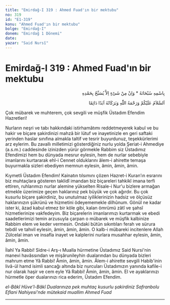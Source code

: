 ```yaml
---
title: "Emirdağ-I 319 : Ahmed Fuad'ın bir mektubu"
no: 319
id: "E1-319"
konu: "Ahmed Fuad'ın bir mektubu"
bolge: "Emirdağ-I"
donem: "Emirdağ 1 Dönemi"
date: 
yazar: "Said Nursî"
---
```


# Emirdağ-I 319 : Ahmed Fuad'ın bir mektubu

<p class="arabic" dir="rtl" title="Meal: “Subhân Allah’ın adıyla” * “Hiçbir şey yoktur ki O'nu hamd ile tesbih etmesin” [İsrâ 17:44]">بِاسْمِهِ سُبْحَانَهُ * وَاِنْ مِنْ شَىْءٍ اِلاَّ يُسَبِّحُ بِحَمْدِهِ</p>

<p class="arabic" dir="rtl" title="Meal: “Allah’ın selâmı, rahmeti ve bereketleri, ebedî ve dâimî olarak üzerinize olsun.”">اَلسَّلاَمُ عَلَيْكُمْ وَرَحْمَةُ اللّٰهِ وَبَرَكَاتُهُ اَبَدًا دَائِمًا</p>

Çok mübarek ve muhterem, çok sevgili ve müşfik Üstadım Efendim Hazretleri!

Nurların neşri ve tabı hakkındaki istirhamâtımı reddetmeyerek kabul ve bu hakir ve biçare şakirdinizi mahzâ bir lütuf ve inayetinizle en geri saftaki yerinden haslar sınıfına almakla taltif ve tesrir buyurdunuz, teşekkürlerimi arz eylerim. Bu zavallı milletimizi gösterdiğiniz nurlu yolda Şeriat-i Ahmediye (a.s.m.) caddesinde izinizden yürür görmekle Rabbim siz Üstadımız Efendimizi hem bu dünyada mesrur eylesin, hem de nurlar sebebiyle imanlarını kurtararak ehl-i Cennet olduklarını âlem-i ahirette temaşa buyurmakla sizleri ebediyen memnun eylesin, âmin, âmin, âmin.

Kıymetli Üstadım Efendim! Kainatın tılsımını çözen Hazret-i Kuran’ın esrarını biz muhtaçlara gösteren taklidî imandan biz biçareleri tahkikî imana terfi ettiren, ruhlarımızı nurlar alemine yükselten Risale-i Nur'u bizlere armağan etmekle üzerimize geçen haklarınız pek büyük ve çok ağırdır. Bu çok kusurlu biçare şakirdiniz, bu unutulmaz iyiliklerinizin hadsiz ve ölçüsüz haklarınızın şükrünü ve hizmetini ödeyememekle dilhûnum. Gönül ne kadar ister ki, âzad kabul etmez bir köle gibi, kalan ömrümü zâtî ve şahsî hizmetlerinize vakfedeyim. Biz biçarelerin imanlarımızı kurtarmak ve ebedi saadetlerimizi temin arzusuyla çarpan o mübarek ve müşfik kalbinize Rabbim elem ve keder vermesin. Ondaki bütün sıkıntıları ferah ve sürura tebdil ve tahvil eylesin, âmin, âmin, âmin. O kalb-i mübareki incitenlere Allah Zülcelal iman ve insafla inayet ve kalplerini nurlara musahhar eylesin, âmin, âmin, âmin.

İlahî Ya Rabbi! Sidre-i Arş-ı Mualla hürmetine Üstadımız Said Nursi'nin manevi havâssından ve mişârunileyhin dualarından bu dünyada bizleri mahrum etme Yâ Rabbi! Âmin, âmin, âmin. Âlem-i ahirette sevgili Habib'inin livâ-ül hamd isimli sancağı altında biz nurcuları Üstadımızın yanında kafile-i nur olarak haşir ve cem eyle Yâ Rabbi! Âmin, âmin, âmin. El ve ayaklarınızı hürmetle öper dualarınızı rica ederim, Üstadım Efendim.

*el-Bâkî Hüve’l-Bâkî*
*Dualarınıza pek muhtaç kusurlu şakirdiniz*
*Safranbolu Eflani Nahiyesi'nde mütekaid muallim*
*Ahmed Fuad*

***
